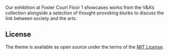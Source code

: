 Our exhibition at Foster Court Floor 1 showcases works from the V&A’s collection alongside a selection of thought-provoking blurbs to discuss the link between society and the arts.

## License
The theme is available as open source under the terms of the [MIT License](http://opensource.org/licenses/MIT).
